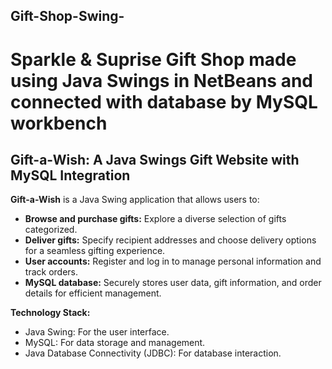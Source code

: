 ## Gift-Shop-Swing-
# Sparkle &amp; Suprise Gift Shop made using Java Swings in NetBeans and connected with database by MySQL workbench 
## Gift-a-Wish: A Java Swings Gift Website with MySQL Integration

**Gift-a-Wish** is a Java Swing application that allows users to:

* **Browse and purchase gifts:** Explore a diverse selection of gifts categorized.
* **Deliver gifts:** Specify recipient addresses and choose delivery options for a seamless gifting experience.
* **User accounts:** Register and log in to manage personal information and track orders.
* **MySQL database:** Securely stores user data, gift information, and order details for efficient management.

**Technology Stack:**

* Java Swing: For the user interface.
* MySQL: For data storage and management.
* Java Database Connectivity (JDBC): For database interaction.


